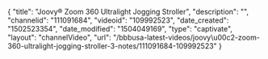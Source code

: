 {
    "title": "Joovy&reg; Zoom 360 Ultralight Jogging Stroller",
    "description": "",
    "channelid": "111091684",
    "videoid": "109992523",
    "date_created": "1502523354",
    "date_modified": "1504049169",
    "type": "captivate",
    "layout": "channelVideo",
    "url": "\/bbbusa-latest-videos\/joovy\u00c2-zoom-360-ultralight-jogging-stroller-3-notes\/111091684-109992523"
}